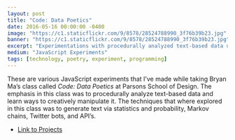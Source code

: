 ```yaml
---
layout: post
title: "Code: Data Poetics"
date: 2016-05-16 00:00:00 -0400
image: "https://c1.staticflickr.com/9/8578/28524788990_3f76b39b23.jpg"
banner: "https://c1.staticflickr.com/9/8578/28524788990_3f76b39b23.jpg"
excerpt: "Experimentations with procedurally analyzed text-based data using JavaScript, statistics, probability, Markov chains, and Twitter bots."
medium: "JavaScript Experiments"
tags: [technology, poetry, experiment, programming]
---
```


These are various JavaScript experiments that I’ve made while taking Bryan Ma’s class called _Code: Data Poetics_ at Parsons School of Design. The emphasis in this class was to procedurally analyze text-based data and learn ways to creatively manipulate it. The techniques that where explored in this class was to generate text via statistics and probability, Markov chains, Twitter bots, and API’s.

-   [Link to Projects](http://mbrav.github.io/archive/Code2-SP16/)

